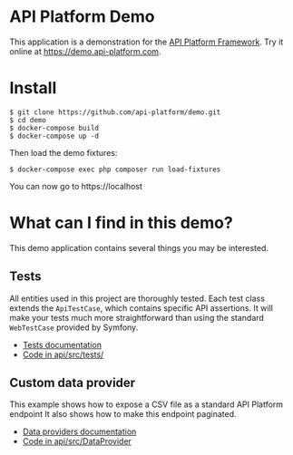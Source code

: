 API Platform Demo
=================

This application is a demonstration for the [API Platform Framework](https://api-platform.com).
Try it online at <https://demo.api-platform.com>.

Install
=======

    $ git clone https://github.com/api-platform/demo.git
    $ cd demo
    $ docker-compose build
    $ docker-compose up -d

Then load the demo fixtures:

    $ docker-compose exec php composer run load-fixtures

You can now go to https://localhost

What can I find in this demo? 
=============================

This demo application contains several things you may be interested.   

Tests
-----

All entities used in this project are thoroughly tested. Each test class extends
the `ApiTestCase`, which contains specific API assertions. It will make your tests
much more straightforward than using the standard `WebTestCase` provided by Symfony. 

* [Tests documentation](https://api-platform.com/docs/core/testing/)
* [Code in api/src/tests/](api/src/tests)

Custom data provider
--------------------

This example shows how to expose a CSV file as a standard API Platform endpoint
It also shows how to make this endpoint paginated.

* [Data providers documentation](https://api-platform.com/docs/core/data-providers/)
* [Code in api/src/DataProvider](api/src/DataProvider)
